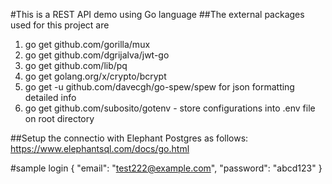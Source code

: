 #This is a REST API demo using Go language
##The external packages used for this project are
1. go get github.com/gorilla/mux
2. go get github.com/dgrijalva/jwt-go
3. go get github.com/lib/pq
4. go get golang.org/x/crypto/bcrypt
5. go get -u github.com/davecgh/go-spew/spew for json formatting detailed info
6. go get github.com/subosito/gotenv  - store configurations into .env file on root directory

##Setup the connectio with Elephant Postgres as follows:
https://www.elephantsql.com/docs/go.html

#sample login 
{
  "email": "test222@example.com",
  "password": "abcd123"
}
